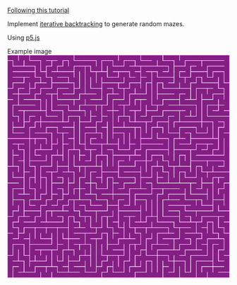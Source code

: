 [Following this tutorial](https://www.youtube.com/watch?v=HyK_Q5rrcr4)

Implement [iterative backtracking](<https://en.wikipedia.org/wiki/Maze_generation_algorithm#Iterative_implementation_(with_stack)>) to generate random mazes.

Using [p5.js](https://p5js.org/)

Example image ![example generated maze](example.png 'Generated maze')
